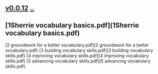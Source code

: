 ## [v0.0.12](https://github.com/littleflute/english/edit/master/PDFs/readme.md) [..](..)
## [1Sherrie vocabulary basics.pdf](1Sherrie vocabulary basics.pdf)
   [2 groundwork for a better vocabulary.pdf](2 groundwork for a better vocabulary.pdf)
   [3 building vocabulary skills.pdf](3 building vocabulary skills.pdf)
   [4 improving vocabulary skills.pdf](4 improving vocabulary skills.pdf)
   [5 advancing vocabulary skills.pdf](5 advancing vocabulary skills.pdf)
   
